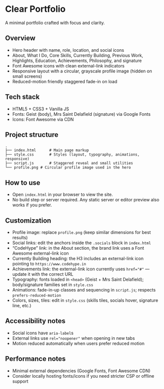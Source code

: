 # Clear Portfolio

A minimal portfolio crafted with focus and clarity.

## Overview

- Hero header with name, role, location, and social icons
- About, What I Do, Core Skills, Currently Building, Previous Work, Highlights, Education, Achievements, Philosophy, and signature
- Font Awesome icons with clean external-link indicators
- Responsive layout with a circular, grayscale profile image (hidden on small screens)
- Reduced-motion friendly staggered fade-in on load

## Tech stack

- HTML5 + CSS3 + Vanilla JS
- Fonts: Geist (body), Mrs Saint Delafield (signature) via Google Fonts
- Icons: Font Awesome via CDN

## Project structure

```
.
├── index.html      # Main page markup
├── style.css       # Styles (layout, typography, animations, responsive)
├── script.js       # Staggered reveal and small utilities
└── profile.png # Circular profile image used in the hero
```

## How to use

- Open `index.html` in your browser to view the site.
- No build step or server required. Any static server or editor preview also works if you prefer.

## Customization

- Profile image: replace `profile.png` (keep similar dimensions for best results)
- Social links: edit the anchors inside the `.socials` block in `index.html`
- “CodeHype” link: in the About section, the brand link uses a Font Awesome external-link icon
- Currently Building heading: the H3 includes an external-link icon pointing to `https://www.codehype.in`
- Achievements link: the external-link icon currently uses `href="#"` — update it with the correct URL
- Typography: fonts loaded in `<head>` (Geist + Mrs Saint Delafield); body/signature families set in `style.css`
- Animations: fade-in-up classes and sequencing in `script.js`; respects `prefers-reduced-motion`
- Colors, sizes, tiles: edit in `style.css` (skills tiles, socials hover, signature line, etc.)

## Accessibility notes

- Social icons have `aria-label`s
- External links use `rel="noopener"` when opening in new tabs
- Motion reduced automatically when users prefer reduced motion

## Performance notes

- Minimal external dependencies (Google Fonts, Font Awesome CDN)
- Consider locally hosting fonts/icons if you need stricter CSP or offline support

